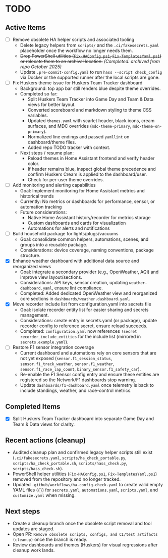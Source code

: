 # TODO

## Active Items
- [ ] Remove obsolete HA helper scripts and associated tooling
  - Delete legacy helpers from `scripts/` and the `.ci/fakesecrets.yaml` placeholder once the workflow no longer needs them.
  - ~~Drop PowerShell utilities (`Fix-HAConfig.ps1`, `Fix-TemplatesYaml.ps1`) or relocate them to an archival location.~~ _(Completed: archived from repo October 2025)_
  - Update `.pre-commit-config.yaml` to run `hass --script check_config` via Docker or the supported runner after the local scripts are gone.
- [ ] Fix Huskers theme issue for Huskers Team Tracker dashboard
  - Background: top app bar still renders blue despite theme overrides.
  - Completed so far:
    - Split Huskers Team Tracker into Game Day and Team & Data views for better layout.
    - Converted scoreboard and markdown styling to theme CSS variables.
    - Updated `themes.yaml` with scarlet header, black icons, cream surfaces, and MDC overrides (`mdc-theme-primary`, `mdc-theme-on-primary`).
    - Normalized line endings and passed `yamllint` on dashboard/theme files.
    - Added repo TODO tracker with context.
  - Next steps / resume plan:
    - Reload themes in Home Assistant frontend and verify header color.
    - If header remains blue, inspect global theme precedence and confirm Huskers Cream is applied to the dashboard/user.
    - Check for per-user theme overrides.
- [ ] Add monitoring and alerting capabilities
  - Goal: Implement monitoring for Home Assistant metrics and historical trends
  - Currently: No metrics or dashboards for performance, sensor, or automation tracking
  - Future considerations:
    - Native Home Assistant history/recorder for metrics storage
    - Custom dashboards and cards for visualization
    - Automations for alerts and notifications
- [ ] Build household package for lights/plugs/vacuums
  - Goal: consolidate common helpers, automations, scenes, and groups into a reusable package.
  - Considerations: device coverage, naming conventions, package structure.
- [x] Enhance weather dashboard with additional data source and reorganized views
  - Goal: integrate a secondary provider (e.g., OpenWeather, AQI) and improve view layout/sections.
  - Considerations: API keys, sensor creation, updating `weather-dashboard.yaml`, ensure lint compliance.
  - Completed: Added dedicated OpenWeather view and reorganized core sections in `dashboards/weather.dashboard.yaml`.
- [x] Move recorder include list from configuration.yaml into secrets file
  - Goal: isolate recorder entity list for easier sharing and secrets management.
  - Considerations: create entry in secrets.yaml (or package), update recorder config to reference secret, ensure reload succeeds.
  - Completed: `configuration.yaml` now references `!secret recorder_include_entities` for the include list (mirrored in `secrets.example.yaml`).
- [ ] Restore F1 sensor integration coverage
  - Current dashboard and automations rely on core sensors that are not yet exposed (`sensor.f1_session_status`, `sensor.f1_track_weather`, `sensor.f1_weather`, `sensor.f1_race_lap_count`, `binary_sensor.f1_safety_car`).
  - Re-enable the F1 Sensor config entry and ensure these entities are registered so the Network/F1 dashboards stop warning.
  - Update `dashboards/f1-dashboard.yaml` once telemetry is back to include standings, weather, and race-control metrics.

## Completed Items
- [x] Split Huskers Team Tracker dashboard into separate Game Day and Team & Data views for clarity.

## Recent actions (cleanup)
- Audited cleanup plan and confirmed legacy helper scripts still exist (`.ci/fakesecrets.yaml`, `scripts/ha_check_portable.py`, `scripts/ha_check_portable.sh`, `scripts/hass_check.py`, `scripts/hass_check.sh`).
- PowerShell helper utilities (`Fix-HAConfig.ps1`, `Fix-TemplatesYaml.ps1`) removed from the repository and no longer tracked.
- Updated `.github/workflows/ha-config-check.yaml` to create valid empty YAML files (`{}`) for `secrets.yaml`, `automations.yaml`, `scripts.yaml`, and `customize.yaml` when missing.

## Next steps
- Create a cleanup branch once the obsolete script removal and tool updates are staged.
- Open PR: `Remove obsolete scripts, configs, and CI/test artifacts (cleanup)` once the branch is ready.
- Review dashboards and themes (Huskers) for visual regressions after cleanup work lands.
